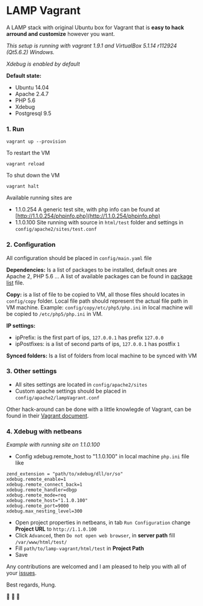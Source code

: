 # LAMP Vagrant

A LAMP stack with original Ubuntu box for Vagrant that is **easy to hack arround and customize** however you want.

*This setup is running with vagrant 1.9.1 and VirtualBox 5.1.14 r112924 (Qt5.6.2) Windows.*

*Xdebug is enabled by default*

**Default state:**
- Ubuntu 14.04
- Apache 2.4.7
- PHP 5.6
- Xdebug
- Postgresql 9.5

### 1. Run

```shell
vagrant up --provision
```
To restart the VM
```shell
vagrant reload
```
To shut down the VM
```shell
vagrant halt
```

Available running sites are

- 1.1.0.254 A generic test site, with php info can be found at [http://1.1.0.254/phpinfo.php](http://1.1.0.254/phpinfo.php)
- 1.1.0.100 Site running with source in `html/test` folder and settings in `config/apache2/sites/test.conf`

### 2. Configuration

All configuration should be placed in `config/main.yaml` file

**Dependencies:** Is a list of packages to be installed, default ones are Apache 2, PHP 5.6 ... A list of available packages can be found in [package list](PACKAGES.md) file.

**Copy:** is a list of file to be copied to VM, all those files should locates in `config/copy` folder. Local file path should represent the actual file path in VM machine. Example: `config/copy/etc/php5/php.ini` in local machine will be copied to `/etc/php5/php.ini` in VM.

**IP settings:**
- ipPrefix: is the first part of ips, `127.0.0.1` has prefix `127.0.0`
- ipPostfixes: is a list of second parts of ips, `127.0.0.1` has postfix `1`

**Synced folders:** Is a list of folders from local machine to be synced with VM

### 3. Other settings

-	All sites settings are located in `config/apache2/sites`
-	Custom apache settings should be placed in `config/apache2/lampVagrant.conf`

Other hack-around can be done with a little knowlegde of Vagrant, can be found in their [Vagrant document](https://www.vagrantup.com/docs/).

### 4. Xdebug with netbeans

*Example with running site on 1.1.0.100*

- Config xdebug.remote_host to "1.1.0.100" in local machine `php.ini` file like

```
zend_extension = "path/to/xdebug/dll/or/so"
xdebug.remote_enable=1
xdebug.remote_connect_back=1
xdebug.remote_handler=dbgp
xdebug.remote_mode=req
xdebug.remote_host="1.1.0.100"
xdebug.remote_port=9000
xdebug.max_nesting_level=300
```

- Open project properties in netbeans, in tab `Run Configuration` change **Project URL** to `http://1.1.0.100`
- Click `Advanced`, then `Do not open web browser`, in **server path** fill `/var/www/html/test/`
- Fill `path/to/lamp-vagrant/html/test` in **Project Path**
- Save


Any contributions are welcomed and I am pleased to help you with all of your [issues](https://github.com/dumday/lamp-vagrant/issues).

Best regards,
Hung.

:beer: :beer: :beer:
